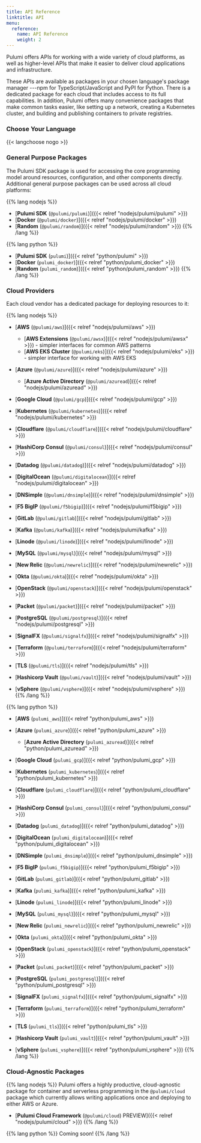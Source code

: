 ```yaml
---
title: API Reference
linktitle: API
menu:
  reference:
    name: API Reference
    weight: 2
---
```


Pulumi offers APIs for working with a wide variety of cloud platforms, as well
as higher-level APIs that make it easier to deliver cloud applications and
infrastructure.

These APIs are available as packages in your chosen language's package manager
---npm for TypeScript/JavaScript and PyPI for Python. There is a dedicated package for
each cloud that includes access to its full capabilities. In addition, Pulumi
offers many convenience packages that make common tasks easier, like setting
up a network, creating a Kubernetes cluster, and building and publishing containers
to private registries.

### Choose Your Language

{{< langchoose nogo >}}

### General Purpose Packages

The Pulumi SDK package is used for accessing the core programming model around resources, configuration, and other components
directly. Additional general purpose packages can be used across all cloud platforms:

{{% lang nodejs %}}
* [**Pulumi SDK** (`@pulumi/pulumi`)]({{< relref "nodejs/pulumi/pulumi" >}})
* [**Docker** (`@pulumi/docker`)]({{< relref "nodejs/pulumi/docker" >}})
* [**Random** (`@pulumi/random`)]({{< relref "nodejs/pulumi/random" >}})
{{% /lang %}}

{{% lang python %}}
* [**Pulumi SDK** (`pulumi`)]({{< relref "python/pulumi" >}})
* [**Docker** (`pulumi_docker`)]({{< relref "python/pulumi_docker" >}})
* [**Random** (`pulumi_random`)]({{< relref "python/pulumi_random" >}})
{{% /lang %}}

### Cloud Providers

Each cloud vendor has a dedicated package for deploying resources to it:

{{% lang nodejs %}}
* [**AWS** (`@pulumi/aws`)]({{< relref "nodejs/pulumi/aws" >}})
    * [**AWS Extensions** (`@pulumi/awsx`)]({{< relref "nodejs/pulumi/awsx" >}}) - simpler interfaces for common AWS patterns
    * [**AWS EKS Cluster** (`@pulumi/eks`)]({{< relref "nodejs/pulumi/eks" >}}) - simpler interface for working with AWS EKS
* [**Azure** (`@pulumi/azure`)]({{< relref "nodejs/pulumi/azure" >}})
    * [**Azure Active Directory** (`@pulumi/azuread`)]({{< relref "nodejs/pulumi/azuread" >}})
* [**Google Cloud** (`@pulumi/gcp`)]({{< relref "nodejs/pulumi/gcp" >}})
* [**Kubernetes** (`@pulumi/kubernetes`)]({{< relref "nodejs/pulumi/kubernetes" >}})

* [**Cloudflare** (`@pulumi/cloudflare`)]({{< relref "nodejs/pulumi/cloudflare" >}})
* [**HashiCorp Consul** (`@pulumi/consul`)]({{< relref "nodejs/pulumi/consul" >}})
* [**Datadog** (`@pulumi/datadog`)]({{< relref "nodejs/pulumi/datadog" >}})
* [**DigitalOcean** (`@pulumi/digitalocean`)]({{< relref "nodejs/pulumi/digitalocean" >}})
* [**DNSimple** (`@pulumi/dnsimple`)]({{< relref "nodejs/pulumi/dnsimple" >}})
* [**F5 BigIP** (`@pulumi/f5bigip`)]({{< relref "nodejs/pulumi/f5bigip" >}})
* [**GitLab** (`@pulumi/gitlab`)]({{< relref "nodejs/pulumi/gitlab" >}})
* [**Kafka** (`@pulumi/kafka`)]({{< relref "nodejs/pulumi/kafka" >}})
* [**Linode** (`@pulumi/linode`)]({{< relref "nodejs/pulumi/linode" >}})
* [**MySQL** (`@pulumi/mysql`)]({{< relref "nodejs/pulumi/mysql" >}})
* [**New Relic** (`@pulumi/newrelic`)]({{< relref "nodejs/pulumi/newrelic" >}})
* [**Okta** (`@pulumi/okta`)]({{< relref "nodejs/pulumi/okta" >}})
* [**OpenStack** (`@pulumi/openstack`)]({{< relref "nodejs/pulumi/openstack" >}})
* [**Packet** (`@pulumi/packet`)]({{< relref "nodejs/pulumi/packet" >}})
* [**PostgreSQL** (`@pulumi/postgresql`)]({{< relref "nodejs/pulumi/postgresql" >}})
* [**SignalFX** (`@pulumi/signalfx`)]({{< relref "nodejs/pulumi/signalfx" >}})
* [**Terraform** (`@pulumi/terraform`)]({{< relref "nodejs/pulumi/terraform" >}})
* [**TLS** (`@pulumi/tls`)]({{< relref "nodejs/pulumi/tls" >}})
* [**Hashicorp Vault** (`@pulumi/vault`)]({{< relref "nodejs/pulumi/vault" >}})
* [**vSphere** (`@pulumi/vsphere`)]({{< relref "nodejs/pulumi/vsphere" >}})
{{% /lang %}}

{{% lang python %}}
* [**AWS** (`pulumi_aws`)]({{< relref "python/pulumi_aws" >}})
* [**Azure** (`pulumi_azure`)]({{< relref "python/pulumi_azure" >}})
    * [**Azure Active Directory** (`pulumi_azuread`)]({{< relref "python/pulumi_azuread" >}})
* [**Google Cloud** (`pulumi_gcp`)]({{< relref "python/pulumi_gcp" >}})
* [**Kubernetes** (`pulumi_kubernetes`)]({{< relref "python/pulumi_kubernetes" >}})

* [**Cloudflare** (`pulumi_cloudflare`)]({{< relref "python/pulumi_cloudflare" >}})
* [**HashiCorp Consul** (`pulumi_consul`)]({{< relref "python/pulumi_consul" >}})
* [**Datadog** (`pulumi_datadog`)]({{< relref "python/pulumi_datadog" >}})
* [**DigitalOcean** (`pulumi_digitalocean`)]({{< relref "python/pulumi_digitalocean" >}})
* [**DNSimple** (`pulumi_dnsimple`)]({{< relref "python/pulumi_dnsimple" >}})
* [**F5 BigIP** (`pulumi_f5bigip`)]({{< relref "python/pulumi_f5bigip" >}})
* [**GitLab** (`pulumi_gitlab`)]({{< relref "python/pulumi_gitlab" >}})
* [**Kafka** (`pulumi_kafka`)]({{< relref "python/pulumi_kafka" >}})
* [**Linode** (`pulumi_linode`)]({{< relref "python/pulumi_linode" >}})
* [**MySQL** (`pulumi_mysql`)]({{< relref "python/pulumi_mysql" >}})
* [**New Relic** (`pulumi_newrelic`)]({{< relref "python/pulumi_newrelic" >}})
* [**Okta** (`pulumi_okta`)]({{< relref "python/pulumi_okta" >}})
* [**OpenStack** (`pulumi_openstack`)]({{< relref "python/pulumi_openstack" >}})
* [**Packet** (`pulumi_packet`)]({{< relref "python/pulumi_packet" >}})
* [**PostgreSQL** (`pulumi_postgresql`)]({{< relref "python/pulumi_postgresql" >}})
* [**SignalFX** (`pulumi_signalfx`)]({{< relref "python/pulumi_signalfx" >}})
* [**Terraform** (`pulumi_terraform`)]({{< relref "python/pulumi_terraform" >}})
* [**TLS** (`pulumi_tls`)]({{< relref "python/pulumi_tls" >}})
* [**Hashicorp Vault** (`pulumi_vault`)]({{< relref "python/pulumi_vault" >}})
* [**vSphere** (`pulumi_vsphere`)]({{< relref "python/pulumi_vsphere" >}})
{{% /lang %}}

### Cloud-Agnostic Packages

{{% lang nodejs %}}
Pulumi offers a highly productive, cloud-agnostic package for container and serverless programming in the
`@pulumi/cloud` package which currently allows writing applications once and deploying to either AWS or Azure.

* [**Pulumi Cloud Framework** (`@pulumi/cloud`) <span class="badge badge-preview">PREVIEW</span>]({{< relref "nodejs/pulumi/cloud" >}})
{{% /lang %}}

{{% lang python %}}
Coming soon!
{{% /lang %}}
